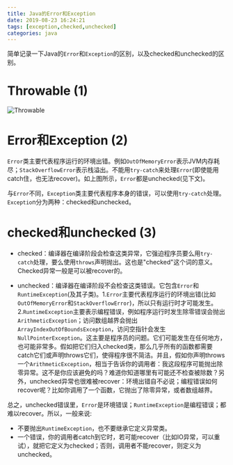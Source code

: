 ```yaml
---
title: Java的Error和Exception
date: 2019-08-23 16:24:21
tags: [exception,checked,unchecked]
categories: java 
---
```


简单记录一下Java的`Error`和`Exception`的区别，以及checked和unchecked的区别。

<!-- more -->

# Throwable (1)

![Throwable](throwable.jpg)

# Error和Exception (2)

`Error`类主要代表程序运行的环境出错。例如`OutOfMemoryError`表示JVM内存耗尽；`StackOverflowError`表示栈溢出。不能用`try-catch`来处理`Error`(即使能用catch住，也无法recover)。如上图所示，`Error`都是unchecked(见下文)。

与`Error`不同，`Exception`类主要代表程序本身的错误，可以使用`try-catch`处理。`Exceptio`n分为两种：checked和unchecked。

# checked和unchecked (3)

- checked：编译器在编译阶段会检查这类异常，它强迫程序员要么用`try-catch`处理，要么使用`throws`声明抛出。这也是"checked"这个词的意义。Checked异常一般是可以被recover的。

- unchecked：编译器在编译阶段不会检查这类错误。它包含`Error`和`RuntimeException`(及其子类)。1.`Error`主要代表程序运行的环境出错(比如`OutOfMemoryError`和`StackOverflowError`)，所以只有运行时才可能发生。2.`RuntimeException`主要表示编程错误，例如程序运行时发生除零错误会抛出`ArithmeticException`；访问数组越界会抛出`ArrayIndexOutOfBoundsException`，访问空指针会发生`NullPointerException`。这主要是程序员的问题。它们可能发生在任何地方，也可能非常多。假如把它们归入checked类，那么几乎所有的函数都需要catch它们或声明throws它们，使得程序很不简洁。并且，假如你声明throws一个`ArithmeticException`，相当于告诉你的调用者：我这段程序可能抛出除零异常。这不是你应该避免的吗？难道你知道哪里有可能还不检查被除数？另外，unchecked异常也很难被recover：环境出错自不必说；编程错误如何recover呢？比如你调用了一个函数，它抛出了除零异常，或者数组越界。

总之，unchecked错误里，`Error`是环境错误；`RuntimeException`是编程错误；都难以recover。所以，一般来说: 

- 不要抛出`RuntimeException`，也不要继承它定义异常类。
- 一个错误，你的调用者catch到它时，若可能recover（比如IO异常，可以重试），就把它定义为checked；否则，调用者不能recover，则定义为unchecked。
